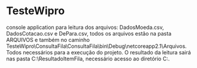 # TesteWipro
console application para leitura dos arquivos:  DadosMoeda.csv,  DadosCotacao.csv e DePara.csv, todos os arquivos estão na pasta ARQUIVOS e também no caminho
TesteWipro\ConsultaFila\ConsultaFila\bin\Debug\netcoreapp2.1\Arquivos. Todos necessários para a execução do projeto.
O resultado da leitura sairá nas pasta C:\ResultadoItemFila, necessário acesso ao diretório C:.
